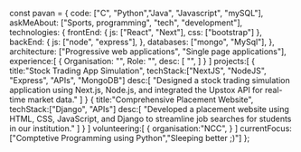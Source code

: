 const pavan = {
    code: ["C", "Python","Java", "Javascript", "mySQL"],
    askMeAbout: ["Sports, programming", "tech", "development"],
    technologies: {
        frontEnd: {
            js: ["React", "Next"],
            css: ["bootstrap"]
        },
        backEnd: {
            js: ["node", "express"],
        },
        databases: ["mongo", "MySql"],
    },
    architecture: ["Progressive web applications", "Single page applications"],
    experience:[
        {
            Organisation: "",
            Role: "",
            desc: [
                "",
            ]
        }
    ]
    projects:[
        {
            title:"Stock Trading App Simulation",
            techStack:["NextJS", "NodeJS", "Express", "APIs", "MongoDB"]
            desc:[
                "Designed a stock trading simulation application using Next.js, Node.js, and integrated the Upstox API for real-time market data."
            ]
        }
        {
            title:"Comprehensive Placement Website",
            techStack:["Django", "APIs"]
            desc:[
                "Developed a placement website using HTML, CSS, JavaScript, and Django to streamline job searches for students in our institution."
            ]
        }
    ]
    volunteering:[
        {
            organisation:"NCC",
        }
    ]
    currentFocus: ["Comptetive Programming using Python","Sleeping better ;)"]
};
